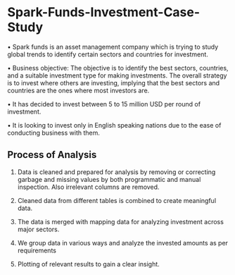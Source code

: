 # Spark-Funds-Investment-Case-Study

• Spark funds is an asset management company which is trying to study global trends to identify certain
sectors and countries for investment.

• Business objective: The objective is to identify the best sectors, countries, and a suitable investment type
for making investments. The overall strategy is to invest where others are investing, implying that the
best sectors and countries are the ones where most investors are.

• It has decided to invest between 5 to 15 million USD per round of investment.
  
• It is looking to invest only in English speaking nations due to the ease of conducting business with them.

## Process of Analysis

1. Data is cleaned and prepared for analysis by removing or correcting garbage and missing values by both
programmatic and manual inspection. Also irrelevant columns are removed.

2. Cleaned data from different tables is combined to create meaningful data.

3. The data is merged with mapping data for analyzing investment across major sectors.

4. We group data in various ways and analyze the invested amounts as per requirements

5. Plotting of relevant results to gain a clear insight.
